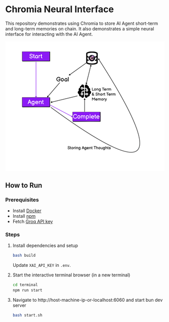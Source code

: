 # Chromia Neural Interface

This repository demonstrates using Chromia to store AI Agent short-term and long-term memories on chain. It also demonstrates a simple neural interface for interacting with the AI Agent.

![](demo.png)

## How to Run

### Prerequisites
- Install [Docker](https://docs.docker.com/engine/install/ubuntu/)
- Install [npm](https://www.digitalocean.com/community/tutorials/how-to-install-node-js-on-ubuntu-20-04)
- Fetch [Groq API key](https://console.groq.com/keys)

### Steps
1. Install dependencies and setup
   ```sh
   bash build
   ```
   Update `XAI_API_KEY` in `.env`.

2. Start the interactive terminal browser (in a new terminal) 
    ```sh
    cd terminal
    npm run start
    ```

3. Navigate to http://host-machine-ip-or-localhost:6060 and start bun dev server
   ```sh
   bash start.sh
   ```
